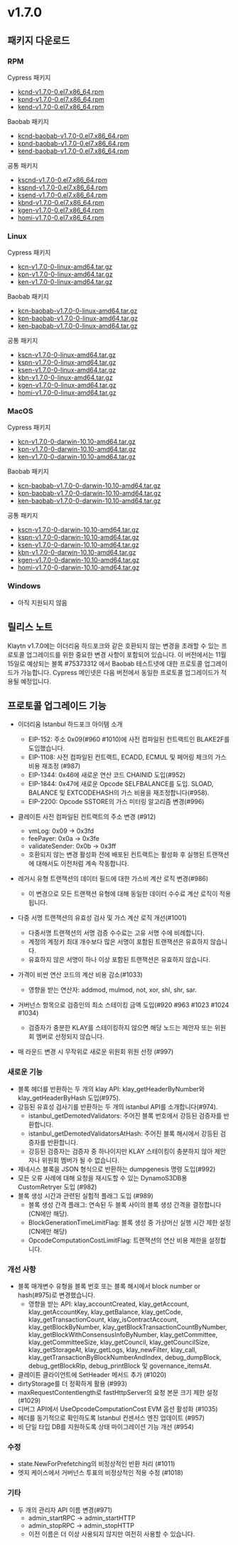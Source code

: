 # v1.7.0

## 패키지 다운로드

### RPM <a id="rpm"></a>

Cypress 패키지
- [kcnd-v1.7.0-0.el7.x86_64.rpm](https://packages.klaytn.net/klaytn/v1.7.0/kcnd-v1.7.0-0.el7.x86_64.rpm)
- [kpnd-v1.7.0-0.el7.x86_64.rpm](https://packages.klaytn.net/klaytn/v1.7.0/kpnd-v1.7.0-0.el7.x86_64.rpm)
- [kend-v1.7.0-0.el7.x86_64.rpm](https://packages.klaytn.net/klaytn/v1.7.0/kend-v1.7.0-0.el7.x86_64.rpm)

Baobab 패키지
- [kcnd-baobab-v1.7.0-0.el7.x86_64.rpm](https://packages.klaytn.net/klaytn/v1.7.0/kcnd-baobab-v1.7.0-0.el7.x86_64.rpm)
- [kpnd-baobab-v1.7.0-0.el7.x86_64.rpm](https://packages.klaytn.net/klaytn/v1.7.0/kpnd-baobab-v1.7.0-0.el7.x86_64.rpm)
- [kend-baobab-v1.7.0-0.el7.x86_64.rpm](https://packages.klaytn.net/klaytn/v1.7.0/kend-baobab-v1.7.0-0.el7.x86_64.rpm)

공통 패키지
- [kscnd-v1.7.0-0.el7.x86_64.rpm](https://packages.klaytn.net/klaytn/v1.7.0/kscnd-v1.7.0-0.el7.x86_64.rpm)
- [kspnd-v1.7.0-0.el7.x86_64.rpm](https://packages.klaytn.net/klaytn/v1.7.0/kspnd-v1.7.0-0.el7.x86_64.rpm)
- [ksend-v1.7.0-0.el7.x86_64.rpm](https://packages.klaytn.net/klaytn/v1.7.0/ksend-v1.7.0-0.el7.x86_64.rpm)
- [kbnd-v1.7.0-0.el7.x86_64.rpm](https://packages.klaytn.net/klaytn/v1.7.0/kbnd-v1.7.0-0.el7.x86_64.rpm)
- [kgen-v1.7.0-0.el7.x86_64.rpm](https://packages.klaytn.net/klaytn/v1.7.0/kgen-v1.7.0-0.el7.x86_64.rpm)
- [homi-v1.7.0-0.el7.x86_64.rpm](https://packages.klaytn.net/klaytn/v1.7.0/homi-v1.7.0-0.el7.x86_64.rpm)

### Linux <a id="linux"></a>

Cypress 패키지
- [kcn-v1.7.0-0-linux-amd64.tar.gz](https://packages.klaytn.net/klaytn/v1.7.0/kcn-v1.7.0-0-linux-amd64.tar.gz)
- [kpn-v1.7.0-0-linux-amd64.tar.gz](https://packages.klaytn.net/klaytn/v1.7.0/kpn-v1.7.0-0-linux-amd64.tar.gz)
- [ken-v1.7.0-0-linux-amd64.tar.gz](https://packages.klaytn.net/klaytn/v1.7.0/ken-v1.7.0-0-linux-amd64.tar.gz)

Baobab 패키지
- [kcn-baobab-v1.7.0-0-linux-amd64.tar.gz](https://packages.klaytn.net/klaytn/v1.7.0/kcn-baobab-v1.7.0-0-linux-amd64.tar.gz)
- [kpn-baobab-v1.7.0-0-linux-amd64.tar.gz](https://packages.klaytn.net/klaytn/v1.7.0/kpn-baobab-v1.7.0-0-linux-amd64.tar.gz)
- [ken-baobab-v1.7.0-0-linux-amd64.tar.gz](https://packages.klaytn.net/klaytn/v1.7.0/ken-baobab-v1.7.0-0-linux-amd64.tar.gz)

공통 패키지
- [kscn-v1.7.0-0-linux-amd64.tar.gz](https://packages.klaytn.net/klaytn/v1.7.0/kscn-v1.7.0-0-linux-amd64.tar.gz)
- [kspn-v1.7.0-0-linux-amd64.tar.gz](https://packages.klaytn.net/klaytn/v1.7.0/kspn-v1.7.0-0-linux-amd64.tar.gz)
- [ksen-v1.7.0-0-linux-amd64.tar.gz](https://packages.klaytn.net/klaytn/v1.7.0/ksen-v1.7.0-0-linux-amd64.tar.gz)
- [kbn-v1.7.0-0-linux-amd64.tar.gz](https://packages.klaytn.net/klaytn/v1.7.0/kbn-v1.7.0-0-linux-amd64.tar.gz)
- [kgen-v1.7.0-0-linux-amd64.tar.gz](https://packages.klaytn.net/klaytn/v1.7.0/kgen-v1.7.0-0-linux-amd64.tar.gz)
- [homi-v1.7.0-0-linux-amd64.tar.gz](https://packages.klaytn.net/klaytn/v1.7.0/homi-v1.7.0-0-linux-amd64.tar.gz)

### MacOS <a id="macos"></a>

Cypress 패키지
- [kcn-v1.7.0-0-darwin-10.10-amd64.tar.gz](https://packages.klaytn.net/klaytn/v1.7.0/kcn-v1.7.0-0-darwin-10.10-amd64.tar.gz)
- [kpn-v1.7.0-0-darwin-10.10-amd64.tar.gz](https://packages.klaytn.net/klaytn/v1.7.0/kpn-v1.7.0-0-darwin-10.10-amd64.tar.gz)
- [ken-v1.7.0-0-darwin-10.10-amd64.tar.gz](https://packages.klaytn.net/klaytn/v1.7.0/ken-v1.7.0-0-darwin-10.10-amd64.tar.gz)

Baobab 패키지
- [kcn-baobab-v1.7.0-0-darwin-10.10-amd64.tar.gz](https://packages.klaytn.net/klaytn/v1.7.0/kcn-baobab-v1.7.0-0-darwin-10.10-amd64.tar.gz)
- [kpn-baobab-v1.7.0-0-darwin-10.10-amd64.tar.gz](https://packages.klaytn.net/klaytn/v1.7.0/kpn-baobab-v1.7.0-0-darwin-10.10-amd64.tar.gz)
- [ken-baobab-v1.7.0-0-darwin-10.10-amd64.tar.gz](https://packages.klaytn.net/klaytn/v1.7.0/ken-baobab-v1.7.0-0-darwin-10.10-amd64.tar.gz)

공통 패키지
- [kscn-v1.7.0-0-darwin-10.10-amd64.tar.gz](https://packages.klaytn.net/klaytn/v1.7.0/kscn-v1.7.0-0-darwin-10.10-amd64.tar.gz)
- [kspn-v1.7.0-0-darwin-10.10-amd64.tar.gz](https://packages.klaytn.net/klaytn/v1.7.0/kspn-v1.7.0-0-darwin-10.10-amd64.tar.gz)
- [ksen-v1.7.0-0-darwin-10.10-amd64.tar.gz](https://packages.klaytn.net/klaytn/v1.7.0/ksen-v1.7.0-0-darwin-10.10-amd64.tar.gz)
- [kbn-v1.7.0-0-darwin-10.10-amd64.tar.gz](https://packages.klaytn.net/klaytn/v1.7.0/kbn-v1.7.0-0-darwin-10.10-amd64.tar.gz)
- [kgen-v1.7.0-0-darwin-10.10-amd64.tar.gz](https://packages.klaytn.net/klaytn/v1.7.0/kgen-v1.7.0-0-darwin-10.10-amd64.tar.gz)
- [homi-v1.7.0-0-darwin-10.10-amd64.tar.gz](https://packages.klaytn.net/klaytn/v1.7.0/homi-v1.7.0-0-darwin-10.10-amd64.tar.gz)

### Windows <a id="windows"></a>

- 아직 지원되지 않음


## 릴리스 노트

Klaytn v1.7.0에는 이더리움 하드포크와 같은 호환되지 않는 변경을 초래할 수 있는 프로토콜 업그레이드를 위한 중요한 변경 사항이 포함되어 있습니다.
이 버전에서는 11월 15일로 예상되는 블록 #75373312 에서 Baobab 테스트넷에 대한 프로토콜 업그레이드가 가능합니다. Cypress 메인넷은 다음 버전에서 동일한 프로토콜 업그레이드가 적용될 예정입니다.

## 프로토콜 업그레이드 기능
- 이더리움 Istanbul 하드포크 아이템 소개
  - EIP-152: 주소 0x09(#960 #1010)에 사전 컴파일된 컨트랙트인 BLAKE2F를 도입했습니다.
  - EIP-1108: 사전 컴파일된 컨트랙트, ECADD, ECMUL 및 페어링 체크의 가스 비용 재조정 (#987)
  - EIP-1344: 0x46에 새로운 연산 코드 CHAINID 도입(#952)
  - EIP-1844: 0x47에 새로운 Opcode SELFBALANCE를 도입. SLOAD, BALANCE 및 EXTCODEHASH의 가스 비용을 재조정합니다(#958).
  - EIP-2200: Opcode SSTORE의 가스 미터링 알고리즘 변경(#996)

- 클레이튼 사전 컴파일된 컨트랙트의 주소 변경 (#912)
  - vmLog: 0x09 → 0x3fd
  - feePayer: 0x0a → 0x3fe
  - validateSender: 0x0b → 0x3ff
  - 호환되지 않는 변경 활성화 전에 배포된 컨트랙트는 활성화 후 실행된 트랜잭션에 대해서도 이전처럼 계속 작동합니다.

- 레거시 유형 트랜잭션의 데이터 필드에 대한 가스비 계산 로직 변경(#986)
  - 이 변경으로 모든 트랜잭션 유형에 대해 동일한 데이터 수수료 계산 로직이 적용됩니다.

- 다중 서명 트랜잭션의 유효성 검사 및 가스 계산 로직 개선(#1001)
  - 다중서명 트랜잭션의 서명 검증 수수료는 고유 서명 수에 비례합니다.
  - 계정의 계정키 최대 개수보다 많은 서명이 포함된 트랜잭션은 유효하지 않습니다.
  - 유효하지 않은 서명이 하나 이상 포함된 트랜잭션은 유효하지 않습니다.

- 가격이 비싼 연산 코드의 계산 비용 감소(#1033)
  - 영향을 받는 연산자: addmod, mulmod, not, xor, shl, shr, sar.

- 거버넌스 항목으로 검증인의 최소 스테이킹 금액 도입(#920 #963 #1023 #1024 #1034)
  - 검증자가 충분한 KLAY를 스테이킹하지 않으면 해당 노드는 제안자 또는 위원회 멤버로 선정되지 않습니다.

- 매 라운드 변경 시 무작위로 새로운 위원회 위원 선정 (#997)

### 새로운 기능
- 블록 헤더를 반환하는 두 개의 klay API: klay_getHeaderByNumber와 klay_getHeaderByHash 도입(#975).
- 강등된 유효성 검사기를 반환하는 두 개의 istanbul API를 소개합니다(#974).
  - istanbul_getDemotedValidators: 주어진 블록 번호에서 강등된 검증자를 반환합니다.
  - istanbul_getDemotedValidatorsAtHash: 주어진 블록 해시에서 강등된 검증자를 반환합니다.
  - 강등된 검증자는 검증자 중 하나이지만 KLAY 스테이킹이 충분하지 않아 제안자나 위원회 멤버가 될 수 없습니다.
- 제네시스 블록을 JSON 형식으로 반환하는 dumpgenesis 명령 도입(#992)
- 모든 오류 사례에 대해 요청을 재시도할 수 있는 DynamoS3DB용 CustomRetryer 도입 (#982)
- 블록 생성 시간과 관련된 실험적 플래그 도입 (#989)
  - 블록 생성 간격 플래그: 연속된 두 블록 사이의 블록 생성 간격을 결정합니다(CN에만 해당).
  - BlockGenerationTimeLimitFlag: 블록 생성 중 가상머신 실행 시간 제한 설정 (CN에만 해당)
  - OpcodeComputationCostLimitFlag: 트랜잭션의 연산 비용 제한을 설정합니다.

### 개선 사항
- 블록 매개변수 유형을 블록 번호 또는 블록 해시에서 block number or hash(#975)로 변경했습니다.
  - 영향을 받는 API: klay_accountCreated, klay_getAccount, klay_getAccountKey, klay_getBalance, klay_getCode, klay_getTransactionCount, klay_isContractAccount, klay_getBlockByNumber, klay_getBlockTransactionCountByNumber, klay_getBlockWithConsensusInfoByNumber, klay_getCommittee, klay_getCommitteeSize, klay_getCouncil, klay_getCouncilSize, klay_getStorageAt, klay_getLogs, klay_newFilter, klay_call, klay_getTransactionByBlockNumberAndIndex, debug_dumpBlock, debug_getBlockRlp, debug_printBlock 및 governance_itemsAt.
- 클레이튼 클라이언트에 SetHeader 메서드 추가 (#1020)
- dirtyStorage를 더 정확하게 활용 (#993)
- maxRequestContentlength로 fastHttpServer의 요청 본문 크기 제한 설정 (#1029)
- 디버그 API에서 UseOpcodeComputationCost EVM 옵션 활성화 (#1035)
- 헤더를 동기적으로 확인하도록 Istanbul 컨센서스 엔진 업데이트 (#957)
- 비 단일 타입 DB를 지원하도록 상태 마이그레이션 기능 개선 (#954)

### 수정
- state.NewForPrefetching의 비정상적인 반환 처리 (#1011)
- 엣지 케이스에서 거버넌스 투표의 비정상적인 적용 수정 (#1018)

### 기타
- 두 개의 관리자 API 이름 변경(#971)
  - admin_startRPC → admin_startHTTP
  - admin_stopRPC → admin_stopHTTP
  - 이전 이름은 더 이상 사용되지 않지만 여전히 사용할 수 있습니다.
